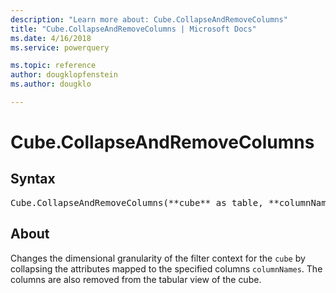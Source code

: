 ```yaml
---
description: "Learn more about: Cube.CollapseAndRemoveColumns"
title: "Cube.CollapseAndRemoveColumns | Microsoft Docs"
ms.date: 4/16/2018
ms.service: powerquery

ms.topic: reference
author: dougklopfenstein
ms.author: dougklo

---
```

# Cube.CollapseAndRemoveColumns

## Syntax

<pre>
Cube.CollapseAndRemoveColumns(**cube** as table, **columnNames** as list) as table
</pre>

## About
Changes the dimensional granularity of the filter context for the `cube` by collapsing the attributes mapped to the specified columns `columnNames`. The columns are also removed from the tabular view of the cube.
